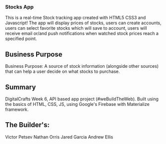 ### Stocks App

This is a real-time Stock tracking app created with HTML5 CSS3 and Javascript! The app will display prices of stocks, users can create accounts, users can select favorite stocks which will save to account, users will receive email or/and push notifications when watched stock prices reach a specified point.

## Business Purpose ## 
Business Purpose: A source of stock information (alongside other sources) that can help a user decide on what stocks to purchase. 


## Summary

DigitalCrafts Week 6, API based app project (#weBuildTheWeb).  Built using the basics of HTML, CSS, JS, using Google's Firebase with Materialize framework.

## The Builder's:
Victor Petsev
Nathan Orris
Jared Garcia
Andrew Ellis
